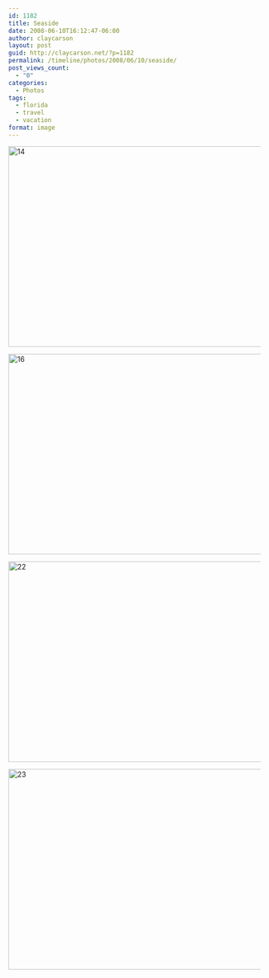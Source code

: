 ```yaml
---
id: 1182
title: Seaside
date: 2008-06-10T16:12:47-06:00
author: claycarson
layout: post
guid: http://claycarson.net/?p=1182
permalink: /timeline/photos/2008/06/10/seaside/
post_views_count:
  - "0"
categories:
  - Photos
tags:
  - florida
  - travel
  - vacation
format: image
---
```

<p><img src="http://claycarson.net/wp-content/uploads/2017/07/14.jpg" alt="14" title="14.jpg" border="0" width="600" height="400" /></p>

<p><img src="http://claycarson.net/wp-content/uploads/2017/07/16.jpg" alt="16" title="16.jpg" border="0" width="600" height="400" /></p>

<p><img src="http://claycarson.net/wp-content/uploads/2017/07/22.jpg" alt="22" title="22.jpg" border="0" width="600" height="400" /></p>

<p><img src="http://claycarson.net/wp-content/uploads/2017/07/23.jpg" alt="23" title="23.jpg" border="0" width="599" height="400" /></p>